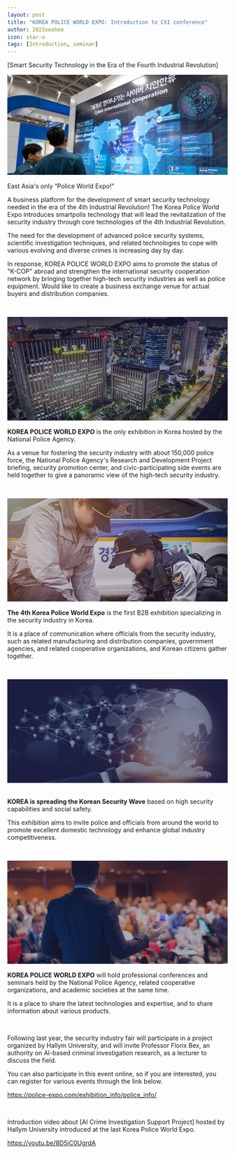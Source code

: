 ```yaml
---
layout: post
title: "KOREA POLICE WORLD EXPO: Introduction to CSI conference"
author: 2023seohee
icon: star-o
tags: [Introduction, seminar]
---
```


[Smart Security Technology in the Era of the Fourth Industrial Revolution]

![dataset1](/img/news/1police_info_img.jpg)



East Asia's only “Police World Expo!” 

A business platform for the development of smart security technology needed in the era of the 4th Industrial Revolution!
The Korea Police World Expo introduces smartpolis technology that will lead the revitalization of the security industry through core technologies of the 4th Industrial Revolution.

The need for the development of advanced police security systems, scientific investigation techniques, and related technologies to cope with various evolving and diverse crimes is increasing day by day.

In response, KOREA POLICE WORLD EXPO aims to promote the status of "K-COP" abroad and strengthen the international security cooperation network by bringing together high-tech security industries as well as police equipment.
Would like to create a business exchange venue for actual buyers and distribution companies.

&nbsp;

![dataset1](/img/news/3police_info_img.jpg)

**KOREA POLICE WORLD EXPO** is the only exhibition in Korea hosted by the National Police Agency.

As a venue for fostering the security industry with about 150,000 police force, the National Police Agency's Research and Development Project briefing, security promotion center, and civic-participating side events are held together to give a panoramic view of the high-tech security industry.

&nbsp;

![dataset1](/img/news/2police_info_img.jpg)

**The 4th Korea Police World Expo** is the first B2B exhibition specializing in the security industry in Korea.

It is a place of communication where officials from the security industry, such as related manufacturing and distribution companies, government agencies, and related cooperative organizations, and Korean citizens gather together.

&nbsp;

![dataset1](/img/news/4police_info_img.jpg)
&nbsp;

**KOREA is spreading the Korean Security Wave** based on high security capabilities and social safety.

This exhibition aims to invite police and officials from around the world to promote excellent domestic technology and enhance global industry competitiveness.

&nbsp;

![dataset1](/img/news/5police_info_img.jpg)

**KOREA POLICE WORLD EXPO** will hold professional conferences and seminars held by the National Police Agency, related cooperative organizations, and academic societies at the same time.

It is a place to share the latest technologies and expertise, and to share information about various products.

&nbsp;

Following last year, the security industry fair will participate in a project organized by Hallym University, and will invite Professor Florix Bex, an authority on AI-based criminal investigation research, as a lecturer to discuss the field.
&nbsp;

You can also participate in this event online, so if you are interested, you can register for various events through the link below.

<https://police-expo.com/exhibition_info/police_info/>

&nbsp;

Introduction video about [AI Crime Investigation Support Project] hosted by Hallym University introduced at the last Korea Police World Expo.

<https://youtu.be/8D5jC0UgrdA>